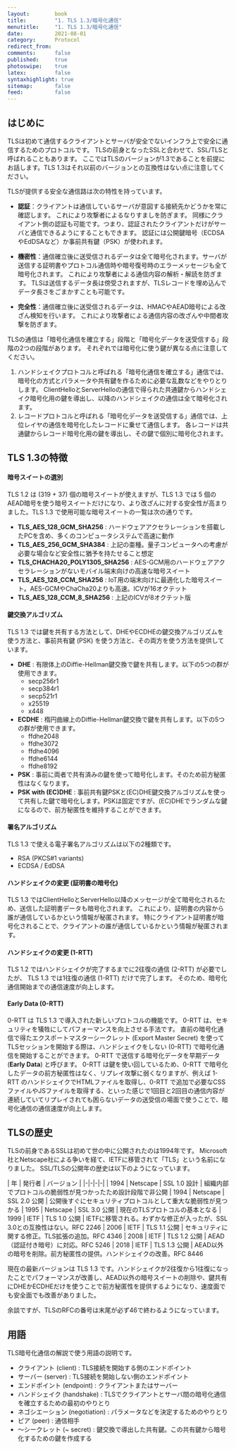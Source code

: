 ```yaml
---
layout:        book
title:         "1. TLS 1.3/暗号化通信"
menutitle:     "1. TLS 1.3/暗号化通信"
date:          2021-08-01
category:      Protocol
redirect_from:
comments:      false
published:     true
photoswipe:    true
latex:         false
syntaxhighlight: true
sitemap:       false
feed:          false
---
```


## はじめに

TLSは初めて通信するクライアントとサーバが安全でないインフラ上で安全に通信するためのプロトコルです。
TLSの前身となったSSLと合わせて、SSL/TLSと呼ばれることもあります。
ここではTLSのバージョンが1.3であることを前提にお話します。TLS 1.3はそれ以前のバージョンとの互換性はない点に注意してください。

TLSが提供する安全な通信路は次の特性を持っています。

- **認証**：クライアントは通信しているサーバが意図する接続先かどうかを常に確認します。
  これにより攻撃者によるなりすましを防ぎます。
  同様にクライアント側の認証も可能です。つまり、認証されたクライアントだけがサーバと通信できるようにすることもできます。
  認証には公開鍵暗号（ECDSAやEdDSAなど）か事前共有鍵（PSK）が使われます。

- **機密性**：通信確立後に送受信されるデータは全て暗号化されます。サーバが送信する証明書やプロトコル通信時や暗号復号時のエラーメッセージも全て暗号化されます。
  これにより攻撃者による通信内容の解析・解読を防ぎます。
  TLSは送信するデータ長は傍受されますが、TLSレコードを埋め込んでデータ長さをごまかすことも可能です。

- **完全性**：通信確立後に送受信されるデータは、HMACやAEAD暗号による改ざん検知を行います。
  これにより攻撃者による通信内容の改ざんや中間者攻撃を防ぎます。


TLSの通信は「暗号化通信を確立する」段階と「暗号化データを送受信する」段階の2つの段階があります。
それぞれでは暗号化に使う鍵が異なる点に注意してください。

1. ハンドシェイクプロトコルと呼ばれる「暗号化通信を確立する」通信では、暗号化の方式とパラメータや共有鍵を作るために必要な乱数などをやりとりします。
  ClientHelloとServerHelloの通信で得られた共通鍵からハンドシェイク暗号化用の鍵を導出し、以降のハンドシェイクの通信は全て暗号化されます。
2. レコードプロトコルと呼ばれる「暗号化データを送受信する」通信では、上位レイヤの通信を暗号化したレコードに乗せて通信します。
  各レコードは共通鍵からレコード暗号化用の鍵を導出し、その鍵で個別に暗号化されます。


## TLS 1.3の特徴

#### 暗号スイートの選別
TLS 1.2 は (319 + 37) 個の暗号スイートが使えますが、TLS 1.3 では 5 個のAEAD暗号を使う暗号スイートだけになり、より改ざんに対する安全性が高まりました。TLS 1.3 で使用可能な暗号スイートの一覧は次の通りです。
  - **TLS_AES_128_GCM_SHA256** : ハードウェアアクセラレーションを搭載したPCを含め、多くのコンピュータシステムで高速に動作
  - **TLS_AES_256_GCM_SHA384** : 上記の亜種。量子コンピュータへの考慮が必要な場合など安全性に猶予を持たせること想定
  - **TLS_CHACHA20_POLY1305_SHA256** : AES-GCM用のハードウェアアクセラレーションがないモバイル端末向けの高速な暗号スイート
  - **TLS_AES_128_CCM_SHA256** : IoT用の端末向けに最適化した暗号スイート。AES-GCMやChaCha20よりも高速。ICVが16オクテット
  - **TLS_AES_128_CCM_8_SHA256** : 上記のICVが8オクテット版

#### 鍵交換アルゴリズム
TLS 1.3 では鍵を共有する方法として、DHEやECDHEの鍵交換アルゴリズムを使う方法と、事前共有鍵 (PSK) を使う方法と、その両方を使う方法を提供しています。
- **DHE** : 有限体上のDiffie-Hellman鍵交換で鍵を共有します。以下の5つの群が使用できます。
  - secp256r1
  - secp384r1
  - secp521r1
  - x25519
  - x448
- **ECDHE** : 楕円曲線上のDiffie-Hellman鍵交換で鍵を共有します。以下の5つの群が使用できます。
  - ffdhe2048
  - ffdhe3072
  - ffdhe4096
  - ffdhe6144
  - ffdhe8192
- **PSK** : 事前に両者で共有済みの鍵を使って暗号化します。そのため前方秘匿性はなくなります。
- **PSK with (EC)DHE** : 事前共有鍵PSKと(EC)DHE鍵交換アルゴリズムを使って共有した鍵で暗号化します。PSKは固定ですが、(EC)DHEでランダムな鍵になるので、前方秘匿性を維持することができます。

#### 署名アルゴリズム
TLS 1.3 で使える電子署名アルゴリズムは以下の2種類です。
- RSA (PKCS#1 variants)
- ECDSA / EdDSA

#### ハンドシェイクの変更 (証明書の暗号化)
TLS 1.3 ではClientHelloとServerHello以降のメッセージが全て暗号化されるため、送信した証明書データも暗号化されます。
これにより、証明書の内容から誰が通信しているかという情報が秘匿されます。
特にクライアント証明書が暗号化されることで、クライアントの誰が通信しているかという情報が秘匿されます。

#### ハンドシェイクの変更 (1-RTT)
TLS 1.2 ではハンドシェイクが完了するまでに2往復の通信 (2-RTT) が必要でしたが、
TLS 1.3 では1往復の通信 (1-RTT) だけで完了します。
そのため、暗号化通信開始までの通信速度が向上します。

#### Early Data (0-RTT)
0-RTT は TLS 1.3 で導入された新しいプロトコルの機能です。
0-RTT は、セキュリティを犠牲にしてパフォーマンスを向上させる手法です。
直前の暗号化通信で得たエクスポートマスターシークレット (Export Master Secret) を使ってTLSセッションを開始する際は、ハンドシェイクをしない (0-RTT) で暗号化通信を開始することができます。
0-RTT で送信する暗号化データを早期データ (**Early Data**) と呼びます。
0-RTT は鍵を使い回しているため、0-RTT で暗号化したデータの前方秘匿性はなく、リプレイ攻撃に弱くなりますが、例えば 1-RTT のハンドシェイクでHTMLファイルを取得し、0-RTT で追加で必要なCSSファイルやJSファイルを取得する、といった感じで1回目と2回目の通信内容が連続していてリプレイされても困らないデータの送受信の場面で使うことで、暗号化通信の通信速度が向上します。

<!-- 
TLS 1.3 と 0-RTT のこわ〜い話
https://www.slideshare.net/kazuho/tls-13-0rtt
-->

## TLSの歴史

TLSの前身であるSSLは初めて世の中に公開されたのは1994年です。
Microsoft社とNetscape社による争いを経て、IETFに移管されて「TLS」という名前になりました。
SSL/TLSの公開年の歴史は以下のようになっています。

| 年 | 発行者 | バージョン |
|-|-|-|-|
| 1994 | Netscape | SSL 1.0 設計 | 組織内部でプロトコルの脆弱性が見つかったため設計段階で非公開
| 1994 | Netscape | SSL 2.0 公開 | 公開後すぐにセキュリティプロトコルとして重大な脆弱性が見つかる
| 1995 | Netscape | SSL 3.0 公開 | 現在のTLSプロトコルの基本となる
| 1999 | IETF | TLS 1.0 公開 | IETFに移管される。わずかな修正が入ったが、SSL 3.0との互換性はない。RFC 2246
| 2006 | IETF | TLS 1.1 公開 | セキュリティに関する修正。TLS拡張の追加。RFC 4346
| 2008 | IETF | TLS 1.2 公開 | AEAD（認証付き暗号）に対応。RFC 5246
| 2018 | IETF | TLS 1.3 公開 | AEAD以外の暗号を削除。前方秘匿性の提供。ハンドシェイクの改善。RFC 8446

現在の最新バージョンは TLS 1.3 です。ハンドシェイクが2往復から1往復になったことでパフォーマンスが改善し、AEAD以外の暗号スイートの削除や、鍵共有にDHEかECDHEだけを使うことで前方秘匿性を提供するようになり、速度面でも安全面でも改善がありました。

<!-- https://owasp.org/www-pdf-archive/OWASPLondon20180125_TLSv1.3_Andy_Brodie.pdf -->

余談ですが、TLSのRFCの番号は末尾が必ず46で終わるようになっています。


## 用語

TLS暗号化通信の解説で使う用語の説明です。

- クライアント (client) : TLS接続を開始する側のエンドポイント
- サーバー (server) : TLS接続を開始しない側のエンドポイント
- エンドポイント (endpoint) : クライアントまたはサーバー
- ハンドシェイク (handshake) : TLSでクライアントとサーバ間の暗号化通信を確立するための最初のやりとり
- ネゴシエーション (negotiation) : パラメータなどを決定するためのやりとり
- ピア (peer) : 通信相手
- 〜シークレット (~ secret) : 鍵交換で導出した共有鍵。この共有鍵から暗号化するための鍵を作成する


<!--
SSL/TLS 20年の歩みと動向～ - JPNIC
https://www.nic.ad.jp/ja/newsletter/No59/0800.html
-->

